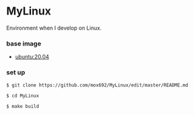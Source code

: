 # MyLinux
Environment when I develop on Linux.

### base image
* [ubuntu:20.04](https://hub.docker.com/_/ubuntu?tab=description)

### set up
```
$ git clone https://github.com/mox692/MyLinux/edit/master/README.md

$ cd MyLinux

$ make build
```

